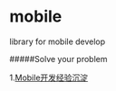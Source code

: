 mobile
======

library for mobile develop

#####Solve your problem

  1.[Mobile开发经验沉淀](https://github.com/imweb/mobile/issues/2)
